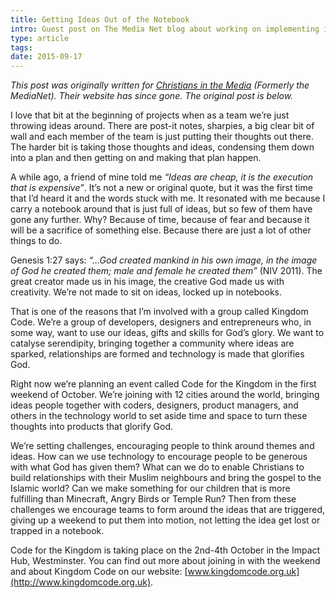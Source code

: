 ```yaml
---
title: Getting Ideas Out of the Notebook
intro: Guest post on The Media Net blog about working on implementing ideas, not just thinking about implementing them.
type: article
tags:
date: 2015-09-17
---
```


_This post was originally written for [Christians in the Media](https://www.christiansinmedia.co.uk/) (Formerly the MediaNet). Their website has since gone. The original post is below._

I love that bit at the beginning of projects when as a team we’re just throwing ideas around. There are post-it notes, sharpies, a big clear bit of wall and each member of the team is just putting their thoughts out there. The harder bit is taking those thoughts and ideas, condensing them down into a plan and then getting on and making that plan happen.

A while ago, a friend of mine told me _“Ideas are cheap, it is the execution that is expensive”_. It’s not a new or original quote, but it was the first time that I’d heard it and the words stuck with me. It resonated with me because I carry a notebook around that is just full of ideas, but so few of them have gone any further. Why? Because of time, because of fear and because it will be a sacrifice of something else. Because there are just a lot of other things to do.

Genesis 1:27 says: _“…God created mankind in his own image, in the image of God he created them; male and female he created them”_ (NIV 2011). The great creator made us in his image, the creative God made us with creativity. We’re not made to sit on ideas, locked up in notebooks.

That is one of the reasons that I’m involved with a group called Kingdom Code. We’re a group of developers, designers and entrepreneurs who, in some way, want to use our ideas, gifts and skills for God’s glory. We want to catalyse serendipity, bringing together a community where ideas are sparked, relationships are formed and technology is made that glorifies God.

Right now we’re planning an event called Code for the Kingdom in the first weekend of October. We’re joining with 12 cities around the world, bringing ideas people together with coders, designers, product managers, and others in the technology world to set aside time and space to turn these thoughts into products that glorify God.

We’re setting challenges, encouraging people to think around themes and ideas. How can we use technology to encourage people to be generous with what God has given them? What can we do to enable Christians to build relationships with their Muslim neighbours and bring the gospel to the Islamic world? Can we make something for our children that is more fulfilling than Minecraft, Angry Birds or Temple Run? Then from these challenges we encourage teams to form around the ideas that are triggered, giving up a weekend to put them into motion, not letting the idea get lost or trapped in a notebook.

Code for the Kingdom is taking place on the 2nd-4th October in the Impact Hub, Westminster. You can find out more about joining in with the weekend and about Kingdom Code on our website: [www.kingdomcode.org.uk](http://www.kingdomcode.org.uk).
